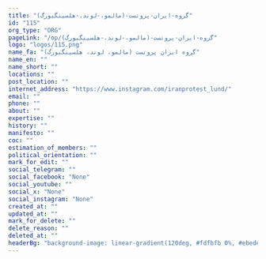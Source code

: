 ```yaml
---
title: "گروه-ایران-پروتست-(مالمو،-لوند،-هلسینگبورگ)"
id: "115"
org_type: "ORG"
pageLink: "/op/گروه-ایران-پروتست-(مالمو،-لوند،-هلسینگبورگ)"
logo: "logos/115.png"
name_fa: "گروه ایران پروتست (مالمو، لوند، هلسینگبورگ)"
name_en: ""
name_short: ""
locations: ""
post_location: ""
internet_address: "https://www.instagram.com/iranprotest_lund/"
email: ""
phone: ""
about: ""
expertise: ""
history: ""
manifesto: ""
coc: ""
estimation_of_members: ""
political_orientation: ""
mark_for_edit: ""
social_telegram: ""
social_facebook: "None"
social_youtube: ""
social_x: "None"
social_instagram: "None"
created_at: ""
updated_at: ""
mark_for_delete: ""
delete_reason: ""
deleted_at: ""
headerBg: "background-image: linear-gradient(120deg, #fdfbfb 0%, #ebedee 100%);"
---
```


